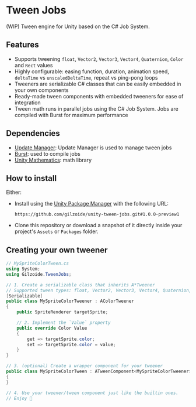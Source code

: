 # Tween Jobs
(WIP) Tween engine for Unity based on the C# Job System.


## Features
- Supports tweening `float`, `Vector2`, `Vector3`, `Vector4`, `Quaternion`, `Color` and `Rect` values
- Highly configurable: easing function, duration, animation speed, `deltaTime` vs `unscaledDeltaTime`, repeat vs ping-pong loops
- Tweeners are serializable C# classes that can be easily embedded in your own components
- Ready-made tween components with embedded tweeners for ease of integration
- Tween math runs in parallel jobs using the C# Job System.
  Jobs are compiled with Burst for maximum performance


## Dependencies
- [Update Manager](https://github.com/gilzoide/unity-update-manager): Update Manager is used to manage tween jobs
- [Burst](https://docs.unity3d.com/Packages/com.unity.burst@1.8/manual/index.html): used to compile jobs
- [Unity Mathematics](https://docs.unity3d.com/Packages/com.unity.mathematics@1.3/manual/index.html): math library


## How to install
Either:
- Install using the [Unity Package Manager](https://docs.unity3d.com/Manual/upm-ui-giturl.html) with the following URL:
  ```
  https://github.com/gilzoide/unity-tween-jobs.git#1.0.0-preview1
  ```
- Clone this repository or download a snapshot of it directly inside your project's `Assets` or `Packages` folder.


## Creating your own tweener
```cs
// MySpriteColorTween.cs
using System;
using Gilzoide.TweenJobs;

// 1. Create a serializable class that inherits A*Tweener
// Supported tween types: float, Vector2, Vector3, Vector4, Quaternion, Color and Rect
[Serializable]
public class MySpriteColorTweener : AColorTweener
{
    public SpriteRenderer targetSprite;

    // 2. Implement the `Value` property
    public override Color Value
    {
        get => targetSprite.color;
        set => targetSprite.color = value;
    }
}

// 3. (optional) Create a wrapper component for your tweener
public class MySpriteColorTween : ATweenComponent<MySpriteColorTweener>
{
}

// 4. Use your tweener/tween component just like the builtin ones.
// Enjoy 🍾
```
